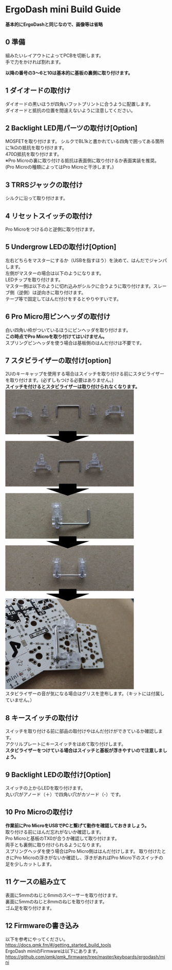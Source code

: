 # ErgoDash mini Build Guide

**基本的にErgoDashと同じなので、画像等は省略**

## 0 準備
組みたいレイアウトによってPCBを切断します。  
手で力をかければ割れます。  

**以降の番号の3～6と10は基本的に基板の裏側に取り付けます。**  

## 1 ダイオードの取付け
ダイオードの黒いほうが四角いフットプリントに合うように配置します。  
ダイオードと抵抗の位置を間違えないように注意してください。  

## 2 Backlight LED用パーツの取付け[Option]
MOSFETを取り付けます。
シルクでBL1kと書かれている四角で囲ってある箇所に1kΩの抵抗を取り付けます。  
470Ω抵抗を取り付けます。  
※Pro Microの裏に取り付ける抵抗は表面側に取り付けるか表面実装を推奨。(Pro Microの種類によってはPro Microと干渉します。)  

## 3 TRRSジャックの取付け  
シルクに沿って取り付けます。  

## 4 リセットスイッチの取付け  
Pro Microをつけるのと逆側に取り付けます。  

## 5 Undergrow LEDの取付け[Option]
左右どちらをマスターにするか（USBを指すほう）を決めて、はんだでジャンパします。  
左側がマスターの場合は以下のようになります。  
LEDチップを取り付けます。  
マスター側は以下のように切れ込みがシルクに合うように取り付けます。スレーブ側（逆側）は逆向きに取り付けます。  
テープ等で固定してはんだ付けをするとやりやすいです。  

## 6 Pro Micro用ピンヘッダの取付け
白い四角い枠がついているほうにピンヘッダを取り付けます。  
**この時点でPro Microを取り付けてはいけません。**  
スプリングピンヘッダを使う場合は基板側のはんだ付けは不要です。  

## 7 スタビライザーの取付け[option]
2Uのキーキャップを使用する場合はスイッチを取り付ける前にスタビライザーを取り付けます。(必ずしもつける必要はありません。)  
**スイッチを付けるとスタビライザーは取り付けられなくなります。**  
<img width="400" alt="assembly" src="https://github.com/omkbd/picture/blob/master/Stabilizer.png">  
スタビライザーの音が気になる場合はグリスを塗布します。（キットには付属していません。）  

## 8 キースイッチの取付け
スイッチを取り付ける前に部品の取付けやはんだ付けができているか確認します。  
アクリルプレートにキースイッチをはめて取り付けします。  
**スタビライザーをつけている場合はスイッチと基板が浮きやすいので注意しましょう。**  

## 9 Backlight LEDの取付け[Option]
スイッチの上からLEDを取り付けます。  
丸い穴がアノード（＋）で四角い穴がカソード（-）です。  

## 10 Pro Microの取付け
**作業前にPro MicroをUSBでPCと繋げて動作を確認しておきましょう。**  
取り付ける前にはんだ忘れがないか確認します。  
Pro Microと基板のTX0が合うか確認して取り付けます。  
両手とも裏側に取り付けられるようになります。  
スプリングヘッダを使う場合はPro Micro側ははんだ付けします。
取り付けたときにPro Microの浮きがないか確認し、浮きがあればPro Micro下のスイッチの足を少しカットします。

## 11 ケースの組み立て
表面に5mmのねじと6mmのスペーサーを取り付けます。  
裏面に5mmのねじと8mmのねじを取り付けます。  
ゴム足を取り付けます。  

## 12 Firmwareの書き込み
以下を参考にやってください。  
https://docs.qmk.fm/#/getting_started_build_tools  
ErgoDash miniのFirmwareは以下にあります。  
https://github.com/qmk/qmk_firmware/tree/master/keyboards/ergodash/mini
